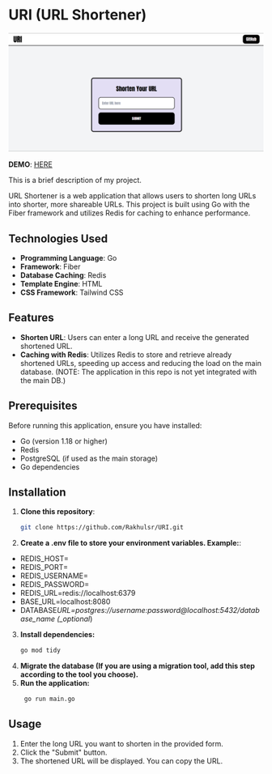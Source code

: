 # URI (URL Shortener)

![URI Img](assets/URI.png)

**DEMO**:  [HERE](https://clever-youth-production.up.railway.app/)

This is a brief description of my project.

URL Shortener is a web application that allows users to shorten long URLs into shorter, more shareable URLs. This project is built using Go with the Fiber framework and utilizes Redis for caching to enhance performance.

## Technologies Used

- **Programming Language**: Go
- **Framework**: Fiber
- **Database Caching**: Redis
- **Template Engine**: HTML
- **CSS Framework**: Tailwind CSS

## Features

- **Shorten URL**: Users can enter a long URL and receive the generated shortened URL.
- **Caching with Redis**: Utilizes Redis to store and retrieve already shortened URLs, speeding up access and reducing the load on the main database.
  (NOTE: The application in this repo is not yet integrated with the main DB.)

## Prerequisites

Before running this application, ensure you have installed:

- Go (version 1.18 or higher)
- Redis
- PostgreSQL (if used as the main storage)
- Go dependencies

## Installation

1. **Clone this repository**:

   ```bash
   git clone https://github.com/Rakhulsr/URI.git

   ```

2. **Create a .env file to store your environment variables. Example:**:

- REDIS_HOST=
- REDIS_PORT=
- REDIS_USERNAME=
- REDIS_PASSWORD=
- REDIS_URL=redis://localhost:6379
- BASE_URL=localhost:8080
- DATABASE*URL=postgres://username:password@localhost:5432/database_name (\_optional*)

3. **Install dependencies:**
   ```bash
   go mod tidy
   ```
4. **Migrate the database (If you are using a migration tool, add this step according to the tool you choose).**
5. **Run the application:**
   ```bash
    go run main.go
   ```

## Usage

1. Enter the long URL you want to shorten in the provided form.
2. Click the "Submit" button.
3. The shortened URL will be displayed. You can copy the URL.

